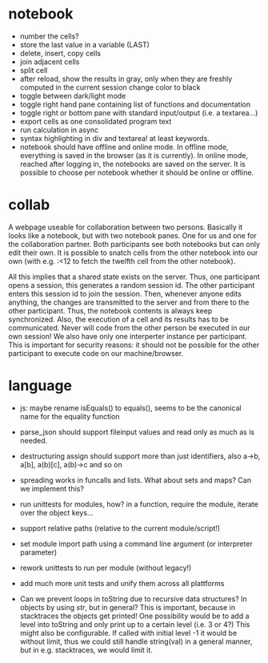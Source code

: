 # notebook

* number the cells?
* store the last value in a variable (LAST)
* delete, insert, copy cells
* join adjacent cells
* split cell
* after reload, show the results in gray, only when they are freshly computed in the current session change color to black
* toggle between dark/light mode
* toggle right hand pane containing list of functions and documentation
* toggle right or bottom pane with standard input/output (i.e. a textarea...)
* export cells as one consolidated program text
* run calculation in async
* syntax highlighting in div and textarea! at least keywords.
* notebook should have offline and online mode. In offline mode, everything is saved in the browser (as it is currently). In online mode, reached after logging in, the notebooks are saved on the server. It is possible to choose per notebook whether it should be online or offline.

# collab

A webpage useable for collaboration between two persons. Basically
it looks like a notebook, but with two notebook panes. One for us
and one for the collaboration partner. Both participants see both
notebooks but can only edit their own. It is possible to snatch cells
from the other notebook into our own (with e.g. :<12 to fetch the
twelfth cell from the other notebook).

All this implies that a shared state exists on the server. Thus, one
participant opens a session, this generates a random session id. The
other participant enters this session id to join the session. Then, whenever
anyone edits anything, the changes are transmitted to the server and from
there to the other participant. Thus, the notebook contents is always keep
synchronized. Also, the execution of a cell and its results has to be
communicated. Never will code from the other person be executed in our
own session! We also have only one interperter instance per participant.
This is important for security reasons: it should not be possible for
the other participant to execute code on our machine/browser.

# language

* js: maybe rename isEquals() to equals(), seems to be the canonical name for the equality function
* parse_json should support fileinput values and read only as much as is needed.
* destructuring assign should support more than just identifiers, also a->b, a[b], a(b)[c], a(b)->c and so on
* spreading works in funcalls and lists. What about sets and maps? Can we implement this?

* run unittests for modules, how? in a function, require the module, iterate over the object keys...
* support relative paths (relative to the current module/script!)
* set module import path using a command line argument (or interpreter parameter)

* rework unittests to run per module (without legacy!)
* add much more unit tests and unify them across all plattforms

* Can we prevent loops in toString due to recursive data structures? In objects by using _str_, but in general? This is important, because in stacktraces the objects get printed!
  One possibility would be to add a level into toString and only print up to a certain level (i.e. 3 or 4?) This might also be configurable. If called with initial level -1
  it would be without limit, thus we could still handle string(val) in a general manner, but in e.g. stacktraces, we would limit it.
